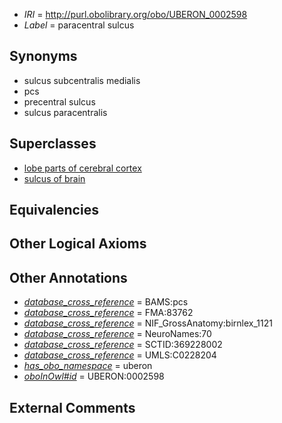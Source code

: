  * *IRI* = http://purl.obolibrary.org/obo/UBERON_0002598
 * *Label* = paracentral sulcus

## Synonyms

 * sulcus subcentralis medialis
 * pcs
 * precentral sulcus
 * sulcus paracentralis

## Superclasses

 * [lobe parts of cerebral cortex](../../UBERON/22/UBERON_0003022.md)
 * [sulcus of brain](../../UBERON/18/UBERON_0013118.md)

## Equivalencies


## Other Logical Axioms


## Other Annotations

 * *[database_cross_reference](../../ef/oboInOwl#hasDbXref.md)* = BAMS:pcs
 * *[database_cross_reference](../../ef/oboInOwl#hasDbXref.md)* = FMA:83762
 * *[database_cross_reference](../../ef/oboInOwl#hasDbXref.md)* = NIF_GrossAnatomy:birnlex_1121
 * *[database_cross_reference](../../ef/oboInOwl#hasDbXref.md)* = NeuroNames:70
 * *[database_cross_reference](../../ef/oboInOwl#hasDbXref.md)* = SCTID:369228002
 * *[database_cross_reference](../../ef/oboInOwl#hasDbXref.md)* = UMLS:C0228204
 * *[has_obo_namespace](../../ce/oboInOwl#hasOBONamespace.md)* = uberon
 * *[oboInOwl#id](../../id/oboInOwl#id.md)* = UBERON:0002598

## External Comments


